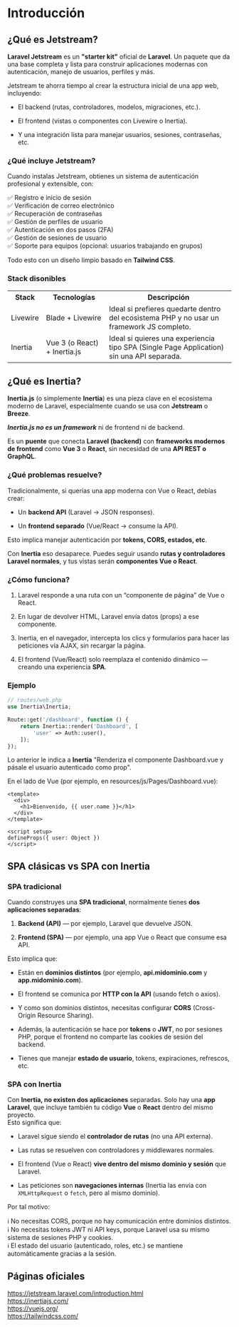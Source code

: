 # Introducción

## ¿Qué es Jetstream?  

**Laravel Jetstream** es un **"starter kit"** oficial de **Laravel**.  Un paquete que da una base completa y lista para construir aplicaciones modernas con autenticación, manejo de usuarios, perfiles y más.

Jetstream te ahorra tiempo al crear la estructura inicial de una app web, incluyendo:  

* El backend (rutas, controladores, modelos, migraciones, etc.).

* El frontend (vistas o componentes con Livewire o Inertia).

* Y una integración lista para manejar usuarios, sesiones, contraseñas, etc.

### ¿Qué incluye Jetstream?

Cuando instalas Jetstream, obtienes un sistema de autenticación profesional y extensible, con: 

✅ Registro e inicio de sesión  
✅ Verificación de correo electrónico  
✅ Recuperación de contraseñas  
✅ Gestión de perfiles de usuario  
✅ Autenticación en dos pasos (2FA)  
✅ Gestión de sesiones de usuario  
✅ Soporte para equipos (opcional: usuarios trabajando en grupos)  

Todo esto con un diseño limpio basado en **Tailwind CSS**.

### Stack disonibles

<table>
  <tr>
    <th>Stack</th>
    <th>Tecnologías</th>
    <th>Descripción</th>
  </tr>
  <tr>
    <td>Livewire</td>
    <td>Blade + Livewire</td>
    <td>Ideal si prefieres quedarte dentro del ecosistema PHP y no usar un framework JS completo.</td>
  </tr>
  <tr>
    <td>Inertia</td>
    <td>Vue 3 (o React) + Inertia.js</td>
    <td>Ideal si quieres una experiencia tipo SPA (Single Page Application) sin una API separada.</td>
  </tr>
</table>

## ¿Qué es Inertia?

**Inertia.js** (o simplemente **Inertia**) es una pieza clave en el ecosistema moderno de Laravel, especialmente cuando se usa con **Jetstream** o **Breeze**.

***Inertia.js no es un framework*** ni de frontend ni de backend.  

Es un **puente** que conecta **Laravel (backend)** con **frameworks modernos de frontend** como **Vue 3** o **React**, sin necesidad de una **API REST o GraphQL**.

### ¿Qué problemas resuelve?

Tradicionalmente, si querías una app moderna con Vue o React, debías crear:

* Un **backend API** (Laravel → JSON responses).

* Un **frontend separado** (Vue/React → consume la API).

Esto implica manejar autenticación por **tokens, CORS, estados, etc**.

Con **Inertia** eso desaparece. Puedes seguir usando **rutas y controladores Laravel normales**, y tus vistas serán **componentes Vue o React**.

### ¿Cómo funciona?

1. Laravel responde a una ruta con un “componente de página” de Vue o React.

2. En lugar de devolver HTML, Laravel envía datos (props) a ese componente.

3. Inertia, en el navegador, intercepta los clics y formularios para hacer las peticiones vía AJAX, sin recargar la página.

4. El frontend (Vue/React) solo reemplaza el contenido dinámico — creando una experiencia **SPA**.

### Ejemplo

```php
// routes/web.php
use Inertia\Inertia;

Route::get('/dashboard', function () {
    return Inertia::render('Dashboard', [
        'user' => Auth::user(),
    ]);
});
```

Lo anterior le indica a **Inertia** "Renderiza el componente Dashboard.vue y pásale el usuario autenticado como prop".  

En el lado de Vue (por ejemplo, en resources/js/Pages/Dashboard.vue):

```vue
<template>
  <div>
    <h1>Bienvenido, {{ user.name }}</h1>
  </div>
</template>

<script setup>
defineProps({ user: Object })
</script>
```

## SPA clásicas vs SPA con Inertia

### SPA tradicional

Cuando construyes una **SPA tradicional**, normalmente tienes **dos aplicaciones separadas**:

1. **Backend (API)** — por ejemplo, Laravel que devuelve JSON.  

2. **Frontend (SPA)** — por ejemplo, una app Vue o React que consume esa API.

Esto implica que:  

* Están en **dominios distintos** (por ejemplo, **api.midominio.com** y **app.midominio.com**).

* El frontend se comunica por **HTTP con la API** (usando fetch o axios).

* Y como son dominios distintos, necesitas configurar **CORS** (Cross-Origin Resource Sharing).

*  Además, la autenticación se hace por **tokens** o **JWT**, no por sesiones PHP, porque el frontend no comparte las cookies de sesión del backend.

* Tienes que manejar **estado de usuario**, tokens, expiraciones, refrescos, etc.

### SPA con Inertia

Con **Inertia, no existen dos aplicaciones** separadas. Solo hay una **app Laravel**, que incluye también tu código **Vue** o **React** dentro del mismo proyecto.  
Esto significa que:  

* Laravel sigue siendo el **controlador de rutas** (no una API externa).  

* Las rutas se resuelven con controladores y middlewares normales.  

* El frontend (Vue o React) **vive dentro del mismo dominio y sesión** que Laravel.  

* Las peticiones son **navegaciones internas** (Inertia las envía con `XMLHttpRequest` o `fetch`, pero al mismo dominio).

Por tal motivo:  

ℹ️ No necesitas CORS, porque no hay comunicación entre dominios distintos.  
ℹ️ No necesitas tokens JWT ni API keys, porque Laravel usa su mismo sistema de sesiones PHP y cookies.  
ℹ️ El estado del usuario (autenticado, roles, etc.) se mantiene automáticamente gracias a la sesión.  

## Páginas oficiales
https://jetstream.laravel.com/introduction.html  
https://inertiajs.com/  
https://vuejs.org/  
https://tailwindcss.com/  
